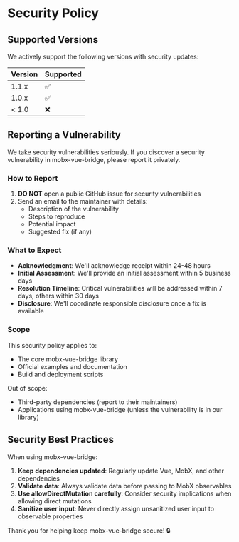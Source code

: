 # Security Policy

## Supported Versions

We actively support the following versions with security updates:

| Version | Supported          |
| ------- | ------------------ |
| 1.1.x   | :white_check_mark: |
| 1.0.x   | :white_check_mark: |
| < 1.0   | :x:                |

## Reporting a Vulnerability

We take security vulnerabilities seriously. If you discover a security vulnerability in mobx-vue-bridge, please report it privately.

### How to Report

1. **DO NOT** open a public GitHub issue for security vulnerabilities
2. Send an email to the maintainer with details:
   - Description of the vulnerability
   - Steps to reproduce
   - Potential impact
   - Suggested fix (if any)

### What to Expect

- **Acknowledgment**: We'll acknowledge receipt within 24-48 hours
- **Initial Assessment**: We'll provide an initial assessment within 5 business days
- **Resolution Timeline**: Critical vulnerabilities will be addressed within 7 days, others within 30 days
- **Disclosure**: We'll coordinate responsible disclosure once a fix is available

### Scope

This security policy applies to:
- The core mobx-vue-bridge library
- Official examples and documentation
- Build and deployment scripts

Out of scope:
- Third-party dependencies (report to their maintainers)
- Applications using mobx-vue-bridge (unless the vulnerability is in our library)

## Security Best Practices

When using mobx-vue-bridge:

1. **Keep dependencies updated**: Regularly update Vue, MobX, and other dependencies
2. **Validate data**: Always validate data before passing to MobX observables
3. **Use allowDirectMutation carefully**: Consider security implications when allowing direct mutations
4. **Sanitize user input**: Never directly assign unsanitized user input to observable properties

Thank you for helping keep mobx-vue-bridge secure! 🔒